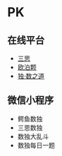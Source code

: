 # PK
<!-- START doctoc generated TOC please keep comment here to allow auto update -->
<!-- DON'T EDIT THIS SECTION, INSTEAD RE-RUN doctoc TO UPDATE -->

<!-- END doctoc generated TOC please keep comment here to allow auto update -->

## 在线平台

- [三思](https://www.12634.com/pk)
- [欧泊颗](https://p.oubk.com/pk)
- [独·数之道](http://www.sudokufans.org.cn/pk/index.php)

## 微信小程序

- 鳄鱼数独
- 三思数独
- 数独大乱斗
- 数独每日一题
